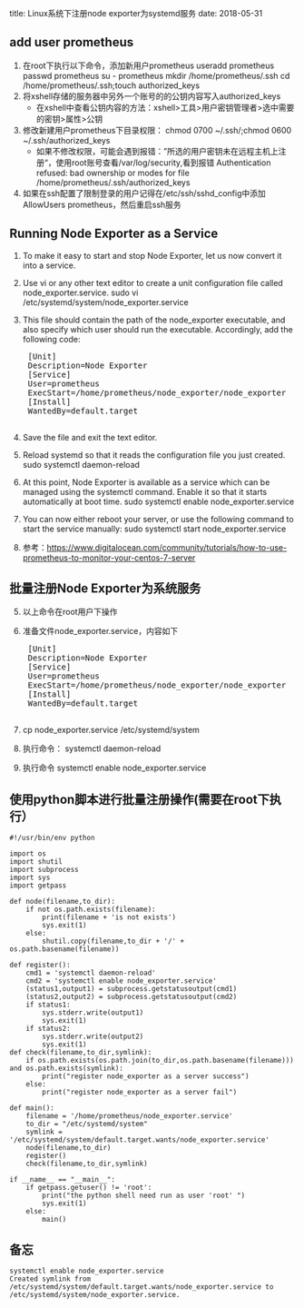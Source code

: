 title: Linux系统下注册node exporter为systemd服务
date: 2018-05-31


## add user prometheus

1. 在root下执行以下命令，添加新用户prometheus
    useradd prometheus
    passwd prometheus
    su - prometheus
    mkdir /home/prometheus/.ssh
    cd /home/prometheus/.ssh;touch authorized_keys
2. 将xshell存储的服务器中另外一个账号的的公钥内容写入authorized_keys
    * 在xshell中查看公钥内容的方法：xshell>工具>用户密钥管理者>选中需要的密钥>属性>公钥
3. 修改新建用户prometheus下目录权限： chmod 0700 ~/.ssh/;chmod 0600 ~/.ssh/authorized_keys
    * 如果不修改权限，可能会遇到报错：”所选的用户密钥未在远程主机上注册“，使用root账号查看/var/log/security,看到报错 Authentication refused: bad ownership or modes for file /home/prometheus/.ssh/authorized_keys
4. 如果在ssh配置了限制登录的用户记得在/etc/ssh/sshd_config中添加AllowUsers prometheus，然后重启ssh服务


## Running Node Exporter as a Service

1. To make it easy to start and stop Node Exporter, let us now convert it into a service.
2. Use vi or any other text editor to create a unit configuration file called node_exporter.service.
    sudo vi /etc/systemd/system/node_exporter.service
3. This file should contain the path of the node_exporter executable, and also specify which user should run the executable. Accordingly, add the following code:

    <pre>
    [Unit]
    Description=Node Exporter
    [Service]
    User=prometheus
    ExecStart=/home/prometheus/node_exporter/node_exporter
    [Install]
    WantedBy=default.target
    </pre>

4. Save the file and exit the text editor.
5. Reload systemd so that it reads the configuration file you just created.
    sudo systemctl daemon-reload
6. At this point, Node Exporter is available as a service which can be managed using the systemctl command. Enable it so that it starts automatically at boot time.
    sudo systemctl enable node_exporter.service
7. You can now either reboot your server, or use the following command to start the service manually:
    sudo systemctl start node_exporter.service
8. 参考：https://www.digitalocean.com/community/tutorials/how-to-use-prometheus-to-monitor-your-centos-7-server


## 批量注册Node Exporter为系统服务
5. 以上命令在root用户下操作
1. 准备文件node_exporter.service，内容如下

    <pre>
    [Unit]
    Description=Node Exporter
    [Service]
    User=prometheus
    ExecStart=/home/prometheus/node_exporter/node_exporter
    [Install]
    WantedBy=default.target
    </pre>

2. cp node_exporter.service /etc/systemd/system
3. 执行命令： systemctl daemon-reload
4. 执行命令 systemctl enable node_exporter.service


## 使用python脚本进行批量注册操作(需要在root下执行）

    #!/usr/bin/env python
    
    import os
    import shutil
    import subprocess
    import sys
    import getpass
    
    def node(filename,to_dir):
        if not os.path.exists(filename):
            print(filename + 'is not exists')
            sys.exit(1)
        else:
            shutil.copy(filename,to_dir + '/' + os.path.basename(filename))
    
    def register():
        cmd1 = 'systemctl daemon-reload'
        cmd2 = 'systemctl enable node_exporter.service'
        (status1,output1) = subprocess.getstatusoutput(cmd1)
        (status2,output2) = subprocess.getstatusoutput(cmd2)
        if status1:
            sys.stderr.write(output1)
            sys.exit(1)
        if status2:
            sys.stderr.write(output2)
            sys.exit(1)
    def check(filename,to_dir,symlink):
        if os.path.exists(os.path.join(to_dir,os.path.basename(filename))) and os.path.exists(symlink):
            print("register node_exporter as a server success")
        else:
            print("register node_exporter as a server fail")
    
    def main():
        filename = '/home/prometheus/node_exporter.service'
        to_dir = "/etc/systemd/system"
        symlink = '/etc/systemd/system/default.target.wants/node_exporter.service'
        node(filename,to_dir)
        register()
        check(filename,to_dir,symlink)
    
    if __name__ == "__main__":
        if getpass.getuser() != 'root':
            print("the python shell need run as user 'root' ")
            sys.exit(1)
        else:
            main()

## 备忘
    systemctl enable node_exporter.service
    Created symlink from /etc/systemd/system/default.target.wants/node_exporter.service to /etc/systemd/system/node_exporter.service.